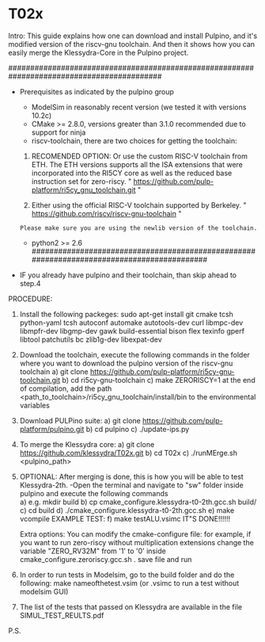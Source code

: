 # T02x
Intro: This guide explains how one can download and install Pulpino, and 
it's modified version of the riscv-gnu toolchain. And then it shows how 
you can easily merge the Klessydra-Core in the Pulpino project.

###########################################################################################
- Prerequisites as indicated by the pulpino group
	- ModelSim in reasonably recent version (we tested it with versions 10.2c)
	- CMake >= 2.8.0, versions greater than 3.1.0 recommended due to support for ninja
	- riscv-toolchain, there are two choices for getting the toolchain: 

  	1) RECOMENDED OPTION: Or use the custom RISC-V toolchain from ETH. 
  	The ETH versions supports all the ISA extensions that were incorporated 
	  into the RI5CY core as well as the reduced base instruction set for zero-riscy.
	        " https://github.com/pulp-platform/ri5cy_gnu_toolchain.git "

	2) Either using the official RISC-V toolchain supported by Berkeley.
 	       " https://github.com/riscv/riscv-gnu-toolchain "


	  Please make sure you are using the newlib version of the toolchain.
	- python2 >= 2.6
###########################################################################################

- IF you already have pulpino and their toolchain, than skip ahead to step.4


PROCEDURE:
1.	Install the following packeges:
		sudo apt-get install git cmake tcsh python-yaml tcsh autoconf automake autotools-dev curl libmpc-dev libmpfr-dev libgmp-dev gawk build-essential bison flex texinfo gperf libtool patchutils bc zlib1g-dev libexpat-dev

2.	Download the toolchain, execute the following commands in the folder where you want to download the pulpino version of the riscv-gnu toolchain
		a) git clone https://github.com/pulp-platform/ri5cy-gnu-toolchain.git
		b) cd ri5cy-gnu-toolchain
		c) make ZERORISCY=1
	at the end of compilation, add the path <path_to_toolchain>/ri5cy_gnu_toolchain/install/bin to the environmental variables

3.	Download PULPino suite:
		a) git clone https://github.com/pulp-platform/pulpino.git
		b) cd pulpino
		c) ./update-ips.py	
	
4.	To merge the Klessydra core:
		a) git clone https://github.com/klessydra/T02x.git
                b) cd T02x
        	c) ./runMErge.sh <pulpino_path>

5.	OPTIONAL: After merging is done, this is how you will be able to test Klessydra-2th.
		-Open the terminal and navigate to "sw" folder inside pulpino and execute the following commands		
			a) e.g. mkdir build
			b) cp cmake_configure.klessydra-t0-2th.gcc.sh build/
			c) cd build
			d) ./cmake_configure.klessydra-t0-2th.gcc.sh
			e) make vcompile
                        EXAMPLE TEST:
			f) make testALU.vsimc
	IT"S DONE!!!!!!

	Extra options: You can modify the cmake-configure file:
	for example, if you want to run zero-riscy without multiplication extensions change the variable "ZERO_RV32M" from '1' to '0' inside cmake_configure.zeroriscy.gcc.sh .
	save file and run

6.	In order to run tests in Modelsim, go to the build folder and do the following:
		make nameofthetest.vsim (or .vsimc to run a test without modelsim GUI)

7.	The list of the tests that passed on Klessydra are available in the file SIMUL_TEST_REULTS.pdf


P.S.
